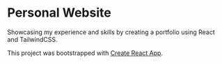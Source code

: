 # Personal Website

Showcasing my experience and skills by creating a portfolio using React and TailwindCSS.

This project was bootstrapped with [Create React App](https://github.com/facebook/create-react-app).



